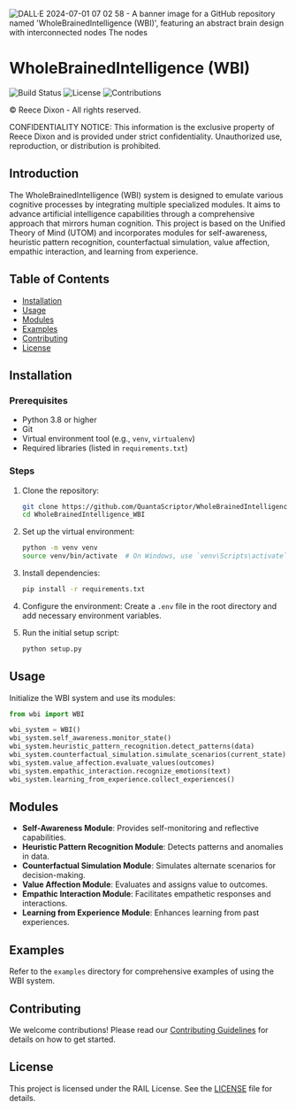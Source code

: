 ![DALL·E 2024-07-01 07 02 58 - A banner image for a GitHub repository named 'WholeBrainedIntelligence (WBI)', featuring an abstract brain design with interconnected nodes  The nodes](https://github.com/QuantaScriptor/WholeBrainedIntelligence_WBI/assets/170899992/7898afcc-b9d5-4692-a69a-0d56d4218769)
# WholeBrainedIntelligence (WBI)

![Build Status](https://img.shields.io/github/actions/workflow/status/QuantaScriptor/WholeBrainedIntelligence_WBI/ci.yml)
![License](https://img.shields.io/github/license/QuantaScriptor/WholeBrainedIntelligence_WBI)
![Contributions](https://img.shields.io/github/contributors/QuantaScriptor/WholeBrainedIntelligence_WBI)

© Reece Dixon - All rights reserved.

CONFIDENTIALITY NOTICE: This information is the exclusive property of Reece Dixon and is provided under strict confidentiality. Unauthorized use, reproduction, or distribution is prohibited.

## Introduction
The WholeBrainedIntelligence (WBI) system is designed to emulate various cognitive processes by integrating multiple specialized modules. It aims to advance artificial intelligence capabilities through a comprehensive approach that mirrors human cognition. This project is based on the Unified Theory of Mind (UTOM) and incorporates modules for self-awareness, heuristic pattern recognition, counterfactual simulation, value affection, empathic interaction, and learning from experience.

## Table of Contents
- [Installation](#installation)
- [Usage](#usage)
- [Modules](#modules)
- [Examples](#examples)
- [Contributing](#contributing)
- [License](#license)

## Installation

### Prerequisites
- Python 3.8 or higher
- Git
- Virtual environment tool (e.g., `venv`, `virtualenv`)
- Required libraries (listed in `requirements.txt`)

### Steps
1. Clone the repository:
    ```bash
    git clone https://github.com/QuantaScriptor/WholeBrainedIntelligence_WBI.git
    cd WholeBrainedIntelligence_WBI
    ```

2. Set up the virtual environment:
    ```bash
    python -m venv venv
    source venv/bin/activate  # On Windows, use `venv\Scripts\activate`
    ```

3. Install dependencies:
    ```bash
    pip install -r requirements.txt
    ```

4. Configure the environment:
    Create a `.env` file in the root directory and add necessary environment variables.

5. Run the initial setup script:
    ```bash
    python setup.py
    ```

## Usage
Initialize the WBI system and use its modules:

```python
from wbi import WBI

wbi_system = WBI()
wbi_system.self_awareness.monitor_state()
wbi_system.heuristic_pattern_recognition.detect_patterns(data)
wbi_system.counterfactual_simulation.simulate_scenarios(current_state)
wbi_system.value_affection.evaluate_values(outcomes)
wbi_system.empathic_interaction.recognize_emotions(text)
wbi_system.learning_from_experience.collect_experiences()
```

## Modules
- **Self-Awareness Module**: Provides self-monitoring and reflective capabilities.
- **Heuristic Pattern Recognition Module**: Detects patterns and anomalies in data.
- **Counterfactual Simulation Module**: Simulates alternate scenarios for decision-making.
- **Value Affection Module**: Evaluates and assigns value to outcomes.
- **Empathic Interaction Module**: Facilitates empathetic responses and interactions.
- **Learning from Experience Module**: Enhances learning from past experiences.

## Examples
Refer to the `examples` directory for comprehensive examples of using the WBI system.

## Contributing
We welcome contributions! Please read our [Contributing Guidelines](CONTRIBUTING.md) for details on how to get started.

## License
This project is licensed under the RAIL License. See the [LICENSE](LICENSE) file for details.
